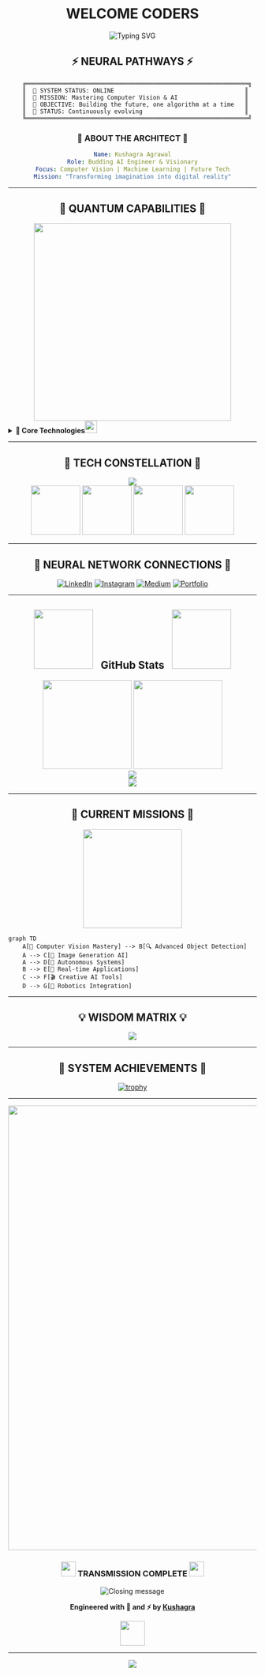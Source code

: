 # <div align="center"> WELCOME CODERS </div>

<div align="center">
  <img src="https://readme-typing-svg.herokuapp.com?font=Orbitron&size=35&pause=1000&color=00D9FF&center=true&vCenter=true&width=600&lines=Hello%2C+I'm+Kushagra;Welcome+to+My+Digital+Universe" alt="Typing SVG" />
</div>


## <div align="center">⚡ NEURAL PATHWAYS ⚡</div>

```ascii
    ╔═══════════════════════════════════════════════════════════════╗
    ║  🧠 SYSTEM STATUS: ONLINE                                     ║
    ║  🎯 MISSION: Mastering Computer Vision & AI                   ║
    ║  🌟 OBJECTIVE: Building the future, one algorithm at a time   ║
    ║  🚀 STATUS: Continuously evolving                             ║
    ╚═══════════════════════════════════════════════════════════════╝
```

<div align="center">

### 🌌 ABOUT THE ARCHITECT 🌌

```yaml
Name: Kushagra Agrawal
Role: Budding AI Engineer & Visionary
Focus: Computer Vision | Machine Learning | Future Tech
Mission: "Transforming imagination into digital reality"
```

</div>

---

## <div align="center">🔮 QUANTUM CAPABILITIES 🔮</div>

<div align="center">
  <img src="https://user-images.githubusercontent.com/74038190/212284158-e840e285-664b-44d7-b79b-e264b5e54825.gif" width="400">
</div>

<details>
<summary><b>🧬 Core Technologies<img src="https://github.com/Anmol-Baranwal/Cool-GIFs-For-GitHub/assets/74038190/47eb2734-addb-46da-b4dd-5e1616cd3853" width="25">&nbsp; </b></summary>

### Programming Languages & Frameworks
```
Python  ████████████████████████████████████████ 95%
C       ████████████████████████████████████████ 90%
Flutter ███████████████████████████████████ 55%
```

### AI/ML Arsenal
```
Deep Learning    ████████████████████████████████████████ 95%
Data Science     ████████████████████████████████████████ 92%
Neural Networks  ████████████████████████████████████████ 88%
Computer Vision  █████████████████████████████████████ 68%
```

### Cloud & DevOps
```
AWS      ███████████████████████████████████████ 80%
Docker   ███████████████████████████████████████ 80%
MongoDB  ███████████████████████████████████████ 82%
MySQL    ████████████████████████████████████████ 92%
```

</details>

---

## <div align="center">💫 TECH CONSTELLATION 💫</div>

<div align="center">
  <img src="https://skillicons.dev/icons?i=python,tensorflow,pytorch,opencv,aws,docker,mongodb,mysql,git,github,vscode,linux&theme=dark&perline=6" />
</div>

<div align="center">
  <img src="https://user-images.githubusercontent.com/74038190/212257454-16e3712e-945a-4ca2-b238-408ad0bf87e6.gif" width="100">
  <img src="https://user-images.githubusercontent.com/74038190/212257472-08e52665-c503-4bd9-aa20-f5a4dae769b5.gif" width="100">
  <img src="https://user-images.githubusercontent.com/74038190/212257468-1e9a91f1-b626-4baa-b15d-5c385b7de974.gif" width="100">
  <img src="https://user-images.githubusercontent.com/74038190/212257465-7ce8d493-cac5-494e-982a-5a9deb852c4b.gif" width="100">
</div>

---

## <div align="center">📡 NEURAL NETWORK CONNECTIONS 📡</div>



<div align="center">

[![LinkedIn](https://img.shields.io/badge/LinkedIn-0077B5?style=for-the-badge&logo=linkedin&logoColor=white&labelColor=0077B5)](https://linkedin.com/in/kushagra--agrawal)
[![Instagram](https://img.shields.io/badge/Instagram-E4405F?style=for-the-badge&logo=instagram&logoColor=white&labelColor=E4405F)](https://instagram.com/_kushagra.ag_)
[![Medium](https://img.shields.io/badge/Medium-12100E?style=for-the-badge&logo=medium&logoColor=white&labelColor=12100E)](https://medium.com/@ds-kushagra)
[![Portfolio](https://img.shields.io/badge/Portfolio-FF5722?style=for-the-badge&logo=firefox&logoColor=white&labelColor=FF5722)](https://ds-kushagra.vercel.app/)

</div>

---


## <div align="center"><img src="https://user-images.githubusercontent.com/74038190/213866269-5d00981c-7c98-46d7-8a8e-16f462f15227.gif" width="120" /> &nbsp; GitHub Stats &nbsp; <img src="https://user-images.githubusercontent.com/74038190/213866269-5d00981c-7c98-46d7-8a8e-16f462f15227.gif" width="120" /></div>

<div align="center">
  <img height="180em" src="https://github-readme-stats.vercel.app/api?username=DS-Kushagra&show_icons=true&theme=tokyonight&include_all_commits=true&count_private=true&hide_border=true&bg_color=0D1117&title_color=00D9FF&icon_color=00D9FF&text_color=C9D1D9"/>
  <img height="180em" src="https://github-readme-stats.vercel.app/api/top-langs/?username=DS-Kushagra&layout=compact&langs_count=8&theme=tokyonight&hide_border=true&bg_color=0D1117&title_color=00D9FF&text_color=C9D1D9"/>
</div>

<div align="center">
  <img src="https://github-readme-streak-stats.herokuapp.com/?user=DS-Kushagra&theme=tokyonight&hide_border=true&background=0D1117&stroke=00D9FF&ring=00D9FF&fire=FF6B6B&currStreakLabel=00D9FF"/>
</div>

<div align="center">
  <img src="https://github-readme-activity-graph.vercel.app/graph?username=DS-Kushagra&theme=tokyo-night&hide_border=true&bg_color=0D1117&color=00D9FF&line=00D9FF&point=FF6B6B"/>
</div>

---

## <div align="center">🎯 CURRENT MISSIONS 🎯</div>

<div align="center">
  <img src="https://user-images.githubusercontent.com/74038190/212284094-e50ceae2-de86-4dd6-a1d4-4571d9134a7f.gif" width="200">
</div>

```mermaid
graph TD
    A[🧠 Computer Vision Mastery] --> B[🔍 Advanced Object Detection]
    A --> C[🎨 Image Generation AI]
    A --> D[🚗 Autonomous Systems]
    B --> E[📱 Real-time Applications]
    C --> F[🎬 Creative AI Tools]
    D --> G[🤖 Robotics Integration]
```

---

## <div align="center">💡 WISDOM MATRIX 💡</div>

<div align="center">
  <img src="https://quotes-github-readme.vercel.app/api?type=horizontal&theme=tokyonight&quote=The%20future%20belongs%20to%20those%20who%20learn%20more%20skills%20and%20combine%20them%20in%20creative%20ways&author=Robert%20Greene"/>
</div>

---

## <div align="center">🌟 SYSTEM ACHIEVEMENTS 🌟</div>

<div align="center">
  
[![trophy](https://github-profile-trophy.vercel.app/?username=DS-Kushagra)](https://github.com/ryo-ma/github-profile-trophy)

</div>

---

<div align="center">
  <img src="https://user-images.githubusercontent.com/74038190/212284100-561aa473-3905-4a80-b561-0d28506553ee.gif" width="900">
</div>

<div align="center">
  
### <img src="https://user-images.githubusercontent.com/74038190/216122041-518ac897-8d92-4c6b-9b3f-ca01dcaf38ee.png" width="30" /> TRANSMISSION COMPLETE <img src="https://user-images.githubusercontent.com/74038190/216122041-518ac897-8d92-4c6b-9b3f-ca01dcaf38ee.png" width="30" />

<img src="https://readme-typing-svg.herokuapp.com?font=Orbitron&size=20&pause=1000&color=00D9FF&center=true&vCenter=true&width=400&lines=Thank+you+for+visiting;The+future+is+now;Let's+build+it+together" alt="Closing message" />

**Engineered with 💜 and ⚡ by [Kushagra](https://ds-kushagra.vercel.app/)**

<img src="https://user-images.githubusercontent.com/74038190/212284087-bbe7e430-757e-4901-90bf-4cd2ce3e1852.gif" width="50">

</div>

---

<div align="center">
  <img src="https://capsule-render.vercel.app/api?type=waving&color=gradient&customColorList=0,2,2,5,30&height=100&section=footer"/>
</div>
